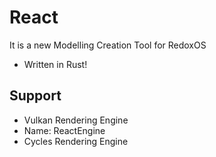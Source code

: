 # React
It is a new Modelling Creation Tool for RedoxOS

+ Written in Rust!

## Support

+ Vulkan Rendering Engine
 + Name: ReactEngine
+ Cycles Rendering Engine
